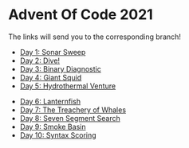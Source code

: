 # Advent Of Code 2021
The links will send you to the corresponding branch!

- [Day 1: Sonar Sweep]
- [Day 2: Dive!]
- [Day 3: Binary Diagnostic]
- [Day 4: Giant Squid]
- [Day 5: Hydrothermal Venture]
* [Day 6: Lanternfish]
* [Day 7: The Treachery of Whales]
* [Day 8: Seven Segment Search]
* [Day 9: Smoke Basin]
* [Day 10: Syntax Scoring]
 
[Day 1: Sonar Sweep]: https://github.com/BluntKatana/AdventOfCode/tree/1-December
[Day 2: Dive!]: https://github.com/BluntKatana/AdventOfCode/tree/2-December
[Day 3: Binary Diagnostic]: https://github.com/BluntKatana/AdventOfCode/tree/3-December
[Day 4: Giant Squid]: https://github.com/BluntKatana/AdventOfCode/tree/4-December
[Day 5: Hydrothermal Venture]: https://github.com/BluntKatana/AdventOfCode/tree/5-December
[Day 6: Lanternfish]: https://github.com/BluntKatana/AdventOfCode/tree/6-December
[Day 7: The Treachery of Whales]: https://github.com/BluntKatana/AdventOfCode/tree/7-December
[Day 8: Seven Segment Search]: https://github.com/BluntKatana/AdventOfCode/tree/8-December
[Day 9: Smoke Basin]: https://github.com/BluntKatana/AdventOfCode/tree/9-December
[Day 10: Syntax Scoring]: https://github.com/BluntKatana/AdventOfCode/tree/10-December
[11-December]: https://github.com/BluntKatana/AdventOfCode/tree/11-December
[12-December]: https://github.com/BluntKatana/AdventOfCode/tree/12-December
[13-December]: https://github.com/BluntKatana/AdventOfCode/tree/13-December
[14-December]: https://github.com/BluntKatana/AdventOfCode/tree/14-December
[15-December]: https://github.com/BluntKatana/AdventOfCode/tree/15-December
[16-December]: https://github.com/BluntKatana/AdventOfCode/tree/16-December
[17-December]: https://github.com/BluntKatana/AdventOfCode/tree/17-December
[18-December]: https://github.com/BluntKatana/AdventOfCode/tree/18-December
[19-December]: https://github.com/BluntKatana/AdventOfCode/tree/19-December
[20-December]: https://github.com/BluntKatana/AdventOfCode/tree/20-December
[21-December]: https://github.com/BluntKatana/AdventOfCode/tree/21-December
[22-December]: https://github.com/BluntKatana/AdventOfCode/tree/22-December
[23-December]: https://github.com/BluntKatana/AdventOfCode/tree/23-December
[24-December]: https://github.com/BluntKatana/AdventOfCode/tree/24-December
[25-December]: https://github.com/BluntKatana/AdventOfCode/tree/25-December
